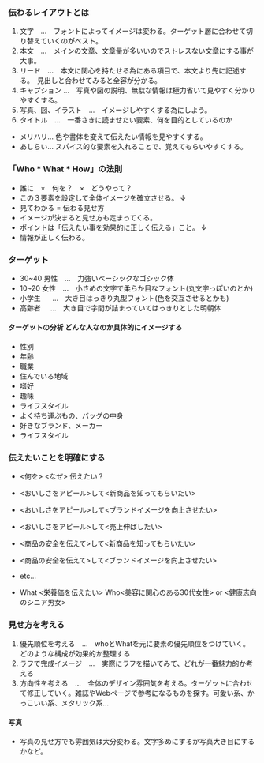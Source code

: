 ### 伝わるレイアウトとは
1. 文字　…　フォントによってイメージは変わる。ターゲット層に合わせて切り替えていくのがベスト。
2. 本文　…　メインの文章、文章量が多いいのでストレスない文章にする事が大事。
3. リード　…　本文に関心を持たせる為にある項目で、本文より先に記述する。　見出しと合わせてみると全容が分かる。
4. キャプション …　写真や図の説明、無駄な情報は極力省いて見やすく分かりやすくする。
5. 写真、図、イラスト　…　イメージしやすくする為にしよう。
6. タイトル　…　一番さきに読ませたい要素、何を目的としているのか

* メリハリ… 色や書体を変えて伝えたい情報を見やすくする。
* あしらい… スパイス的な要素を入れることで、覚えてもらいやすくする。

### 「Who * What * How」の法則
* 誰に　×　何を？　×　どうやって？
* この３要素を設定して全体イメージを確立させる。
↓
* 見てわかる = 伝わる見せ方
* イメージが決まると見せ方も定まってくる。
* ポイントは「伝えたい事を効果的に正しく伝える」こと。
↓
* 情報が正しく伝わる。

### ターゲット
* 30~40 男性　…　力強いベーシックなゴシック体
* 10~20 女性　…　小さめの文字で柔らか目なフォント(丸文字っぽいのとか)
* 小学生      …　大き目はっきり丸型フォント(色を交互させるとかも)
* 高齢者      …　大き目で字間が詰まっていてはっきりとした明朝体

#### ターゲットの分析 どんな人なのか具体的にイメージする
* 性別
* 年齢
* 職業
* 住んでいる地域
* 嗜好
* 趣味
* ライフスタイル
* よく持ち運ぶもの、バッグの中身
* 好きなブランド、メーカー
* ライフスタイル

### 伝えたいことを明確にする
* <何を> <なぜ> 伝えたい？
* <おいしさをアピール>して<新商品を知ってもらいたい>
* <おいしさをアピール>して<ブランドイメージを向上させたい>
* <おいしさをアピール>して<売上伸ばしたい>
* <商品の安全を伝えて>して<新商品を知ってもらいたい>
* <商品の安全を伝えて>して<ブランドイメージを向上させたい>
* etc…

* What <栄養価を伝えたい> Who<美容に関心のある30代女性> or <健康志向のシニア男女>

### 見せ方を考える
1. 優先順位を考える　…　whoとWhatを元に要素の優先順位をつけていく。どのような構成が効果的か整理する
2. ラフで完成イメージ　…　実際にラフを描いてみて、どれが一番魅力的か考える
3. 方向性を考える　…　全体のデザイン雰囲気を考える。ターゲットに合わせて修正していく。雑誌やWebページで参考になるものを探す。可愛い系、かっこいい系、メタリック系…

#### 写真
* 写真の見せ方でも雰囲気は大分変わる。文字多めにするか写真大き目にするかなど。
